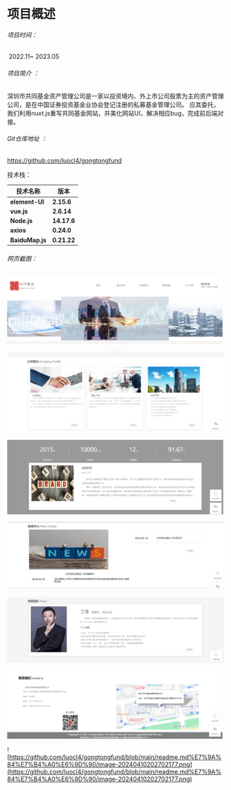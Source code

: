 # 项目概述

###### 项目时间：

​	2022.11~ 2023.05 

###### 项目简介 ：

​	    深圳市共同基金资产管理公司是一家以投资境内、外上市公司股票为主的资产管理公司，是在中国证券投资基金业协会登记注册的私募基金管理公司。    应其委托，我们利用nuxt.js重写共同基金网站，并美化网站UI，解决相应bug，完成前后端对接。

######  Git仓库地址 ：

https://github.com/luocl4/gongtongfund

技术栈：

| **技术名称**    | **版本**    |
| --------------- | ----------- |
| **element-UI**  | **2.15.6**  |
| **vue.js**      | **2.6.14**  |
| **Node.js**     | **14.17.6** |
| **axios**       | **0.24.0**  |
| **BaiduMap.js** | **0.21.22** |

###### 网页截图：

![image-20240410202431561](https://github.com/luocl4/gongtongfund/blob/main/readme.md%E7%9A%84%E7%B4%A0%E6%9D%90/image-20240410202431561.png)

![image-20240410202547043](https://github.com/luocl4/gongtongfund/blob/main/readme.md%E7%9A%84%E7%B4%A0%E6%9D%90/image-20240410202547043.png)

![image-20240410202602315](https://github.com/luocl4/gongtongfund/blob/main/readme.md%E7%9A%84%E7%B4%A0%E6%9D%90/image-20240410202602315.png)

![image-20240410202611849](https://github.com/luocl4/gongtongfund/blob/main/readme.md%E7%9A%84%E7%B4%A0%E6%9D%90/image-20240410202611849.png)

![image-20240410202621398](https://github.com/luocl4/gongtongfund/blob/main/readme.md%E7%9A%84%E7%B4%A0%E6%9D%90/image-20240410202621398.png)

![image-20240410202631550](https://github.com/luocl4/gongtongfund/blob/main/readme.md%E7%9A%84%E7%B4%A0%E6%9D%90/image-20240410202631550.png)

![https://github.com/luocl4/gongtongfund/blob/main/readme.md%E7%9A%84%E7%B4%A0%E6%9D%90/image-20240410202702177.png](https://github.com/luocl4/gongtongfund/blob/main/readme.md%E7%9A%84%E7%B4%A0%E6%9D%90/image-20240410202702177.png)

